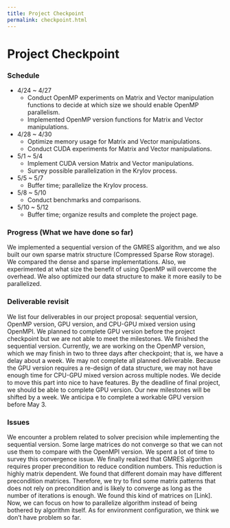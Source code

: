 ```yaml
---
title: Project Checkpoint
permalink: checkpoint.html
---
```


# Project Checkpoint

### Schedule

- 4/24 ~ 4/27
  - Conduct OpenMP experiments on Matrix and Vector manipulation functions to
    decide at which size we should enable OpenMP parallelism.
  - Implemented OpenMP version functions for Matrix and Vector manipulations.
- 4/28 ~ 4/30
  - Optimize memory usage for Matrix and Vector manipulations.
  - Conduct CUDA experiments for Matrix and Vector manipulations.
- 5/1 ~ 5/4
  - Implement CUDA version Matrix and Vector manipulations.
  - Survey possible parallelization in the Krylov process.
- 5/5 ~ 5/7
  - Buffer time; parallelize the Krylov process.
- 5/8 ~ 5/10
  - Conduct benchmarks and comparisons.
- 5/10 ~ 5/12
  - Buffer time; organize results and complete the project page.
  
  
### Progress (What we have done so far)

We implemented a sequential version of the GMRES algorithm, and we also built
our own sparse matrix structure (Compressed Sparse Row storage). We compared the
dense and sparse implementations. Also, we experimented at what size the benefit
of using OpenMP will overcome the overhead. We also optimized our data structure
to make it more easily to be parallelized.

<!-- The checkpoint exists is to give you a deadline approximately halfway through -->
<!-- the project. The following are suggestions for information to include in your -->
<!-- checkpoint write-up. Your goal in the writeup is to assure the course staff (and -->
<!-- yourself) that your project is proceeding as you said it would in your proposal. -->
<!-- If it is not, your checkpoint writeup should emphasize what has been causing you -->
<!-- problems, and provide an adjusted schedule and adjusted goals. As projects -->
<!-- differ, not all items in the list below are relevant to all projects. -->

<!-- - Make sure your project schedule on your main project page is up to date with -->
<!--   work completed so far, and well as with a revised plan of work for the coming -->
<!--   weeks. As by this time you should have a good understanding of what is -->
<!--   required to complete your project, I want to see a very detailed schedule for -->
<!--   the coming weeks. I suggest breaking time down into half-week increments. Each -->
<!--   increment should have at least one task, and for each task put a person's name -->
<!--   on it. -->
<!-- - One to two paragraphs, summarize the work that you have completed so far. -->
<!--   (This should be easy if you have been maintaining this information on your -->
<!--   project page.) -->
<!-- - Describe how you are doing with respect to the goals and deliverables stated -->
<!--   in your proposal. Do you still believe you will be able to produce all your -->
<!--   deliverables? If not, why? What about the "nice to haves"? In your checkpoint -->
<!--   writeup we want a new list of goals that you plan to hit for the Parallelism -->
<!--   competition. -->
<!-- - What do you plan to show at the parallelism competition? Will it be a demo? -->
<!--   Will it be a graph? -->
<!-- - Do you have preliminary results at this time? If so, it would be great to -->
<!--   included them in your checkpoint write-up. -->
<!-- - List the issues that concern you the most. Are there any remaining unknowns -->
<!--   (things you simply don't know how to solve, or resource you don't know how to -->
<!--   get) or is it just a matter of coding and doing the work? If you do not wish -->
<!--   to put this information on a public web site you are welcome to email the -->
<!--   staff directly. -->
<!-- - [Optionally] schedule a meeting with the course staff to discuss progress -->


### Deliverable revisit

We list four deliverables in our project proposal: sequential version, OpenMP 
version, GPU version, and CPU-GPU mixed version using OpenMPI. We planned to 
complete GPU version before the project checkpoint but we are not able to meet 
the milestones. We finished the sequential version. Currently, we are working 
on the OpenMP version, which we may finish in two to three days after checkpoint; 
that is, we have a delay about a week. We may not complete all planned deliverable. 
Because the GPU version requires a re-design of data structure, we may not have 
enough time for CPU-GPU mixed version across multiple nodes. We decide to move 
this part into nice to have features. By the deadline of final project, we should 
be able to complete GPU version. Our new milestones will be shifted by a week. 
We anticipa e to complete a workable GPU version before May 3. 

### Issues

We encounter a problem related to solver precision while implementing the sequential 
version. Some large matrices do not converge so that we can not use them to compare 
with the OpenMPI version. We spent a lot of time to survey this convergence issue. 
We finally realized that GMRES algorithm requires proper precondition to reduce 
condition numbers. This reduction is highly matrix dependent. We found that different 
domain may have different precondition matrices. Therefore, we try to find some matrix 
patterns that does not rely on precondition and is likely to converge as long as the 
number of iterations is enough. We found this kind of matrices on [Link]. Now, we can 
focus on how to parallelize algorithm instead of being bothered by algorithm itself. 
As for environment configuration, we think we don’t have problem so far.
